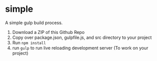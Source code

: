 # simple
A simple gulp build process.


1. Download a ZIP of this Github Repo
2. Copy over package.json, gulpfile.js, and src directory to your project
3. Run ```npm install```
4. run ```gulp``` to run live reloading development server (To work on your project)